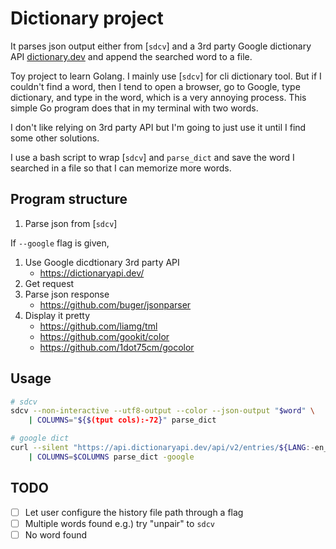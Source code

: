 # Dictionary project
It parses json output either from [`sdcv`] and a 3rd party Google dictionary API
[dictionary.dev] and append the searched word to a file.

Toy project to learn Golang. I mainly use [`sdcv`] for cli dictionary tool. But
if I couldn't find a word, then I tend to open a browser, go to Google, type
dictionary, and type in the word, which is a very annoying process. This simple
Go program does that in my terminal with two words.

I don't like relying on 3rd party API but I'm going to just use it until I find
some other solutions.

I use a bash script to wrap [`sdcv`] and `parse_dict` and save the word I searched
in a file so that I can memorize more words.

## Program structure
1. Parse json from [`sdcv`]

If `--google` flag is given,
1. Use Google dicdtionary 3rd party API
	- https://dictionaryapi.dev/
2. Get request
3. Parse json response
	- https://github.com/buger/jsonparser
4. Display it pretty
	- https://github.com/liamg/tml
	- https://github.com/gookit/color
	- https://github.com/1dot75cm/gocolor

## Usage
```bash
# sdcv
sdcv --non-interactive --utf8-output --color --json-output "$word" \
    | COLUMNS="${$(tput cols):-72}" parse_dict

# google dict
curl --silent "https://api.dictionaryapi.dev/api/v2/entries/${LANG:-en_US}/$word}" \
    | COLUMNS=$COLUMNS parse_dict -google
```

## TODO
- [ ] Let user configure the history file path through a flag
- [ ] Multiple words found e.g.) try "unpair" to `sdcv`
- [ ] No word found

<!-- Links -->
[sdcv]: https://dushistov.github.io/sdcv/
[dictionary.dev]: https://dictionaryapi.dev/
